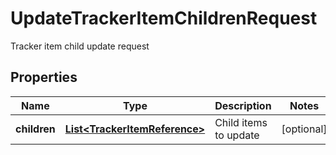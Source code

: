 

# UpdateTrackerItemChildrenRequest

Tracker item child update request

## Properties

Name | Type | Description | Notes
------------ | ------------- | ------------- | -------------
**children** | [**List&lt;TrackerItemReference&gt;**](TrackerItemReference.md) | Child items to update |  [optional]



